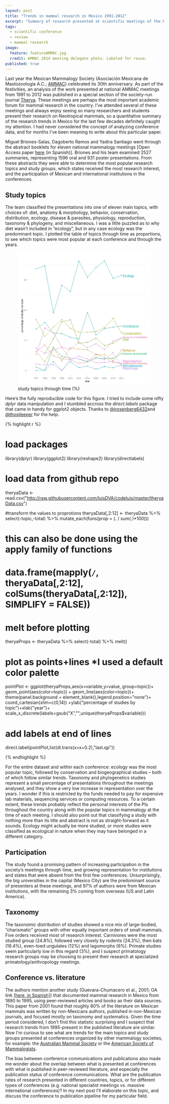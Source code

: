 ```yaml
---
layout: post
title: "Trends in mammal research in Mexico 1991-2012"
excerpt: "Summary of research presented at scientific meetings of the Mexican Mammalogy Society (AMMAC) 1991-2012."
tags: 
  - scientific conference
  - review
  - mammal research
image: 
  feature: featureAMMAC.jpg
  credit: AMMAC 2014 meeting delegate photo. Labeled for reuse.
published: true
---
```




Last year the Mexican Mammalogy Society (Asociación Mexicana de Mastozoología A.C.; [AMMAC](http://www.mastozoologiamexicana.org/)) celebrated its 30th anniversary. As part of the festivities, an analysis of the work presented at national AMMAC meetings from 1991 to 2012 was published in a special section of the society-run journal [Therya](http://www.mastozoologiamexicana.org/therya.php). These meetings are perhaps the most important academic forum for mammal research in the country. I’ve attended several of these meetings and always enjoy seeing so many researchers and students present their research on Neotropical mammals, so a quantitative summary of the research trends in Mexico for the last few decades definitely caught my attention. I had never considered the concept of analyzing conference data, and for months I’ve been meaning to write about this particular paper. 

Miguel Briones-Salas, Dagoberto Ramos and Yadira Santiago went through the abstract booklets for eleven national mammalogy meetings [Open Access paper [here](http://www.revistas-conacyt.unam.mx/therya/index.php/THERYA/article/viewFile/186/pdf_13) (in Spanish)]. Briones and his team examined 2527 summaries, representing 1596 oral and 931 poster presentations. From these abstracts they were able to determine the most popular research topics and study groups, which states received the most research interest, and the participation of Mexican and international institutions in the conferences.

## Study topics

The team classified the presentations into one of eleven main topics, with choices of: diet, anatomy & morphology, behavior, conservation, distribution, ecology, disease & parasites, physiology, reproduction, taxonomy & phylogeny, and miscellaneous. I was a little puzzled as to why diet wasn’t included in “ecology”, but in any case ecology was the predominant topic. I plotted the table of topics through time as proportions, to see which topics were most popular at each conference and through the years. 

<figure>
    <a href="/images/ammacPlt.jpeg"><img src="/images/ammacPlt.jpeg"></a>
        <figcaption>study topics through time (%) </figcaption>
</figure>

Here’s the fully reproducible code for this figure. I tried to include some nifty _dplyr_ data manipulation and I stumbled accross the _direct.labels_ package that came in handy for ggplot2 objects. Thanks to [@jrosenberg6432](https://twitter.com/jrosenberg6432)and [@thosjleeper](https://twitter.com/thosjleeper) for the help. 

{% highlight r %}
# load packages
library(dplyr)
library(ggplot2)
library(reshape2)
library(directlabels)

# load data from github repo
theryaData <- read.csv("http://raw.githubusercontent.com/luisDVA/codeluis/master/theryaData.csv")

#transform the values to proprotions
theryaData[,2:12] <- theryaData %>% select(-topic,-total) %>% 
                      mutate_each(funs(prop = (. / sum(.)*100)))

# this can also be done using the apply family of functions
# data.frame(mapply(`/`, theryaData[,2:12], colSums(theryaData[,2:12]), SIMPLIFY = FALSE))

# melt before plotting
theryaProps <- theryaData %>% select(-total) %>% melt()

# plot as points+lines *I used a default color palette 
pointPlot <- ggplot(theryaProps,aes(x=variable,y=value, group=topic))+
                geom_point(aes(color=topic)) + geom_line(aes(color=topic))+
                theme(panel.background = element_blank(),legend.position="none")+
                coord_cartesian(xlim=c(0,14)) +ylab("percentage of studies by topic")+xlab("year")+
                scale_x_discrete(labels=gsub("X","",unique(theryaProps$variable)))

# add labels at end of lines
direct.label(pointPlot,list(dl.trans(x=x+0.2),"last.qp"))

{% endhighlight %}

For the entire dataset and within each conference: ecology was the most popular topic, followed by conservation and biogeographical studies – both of which follow similar trends. Taxonomy and phylogenetics studies represent a small percentage of presentations throughout the meetings analysed, and they show a very low increase in representation over the years. I wonder if this is restricted by the funds needed to pay for expensive lab materials, sequencing services or computing resources. To a certain extent, these trends probably reflect the personal interests of the PIs throughout the country along with the popular topics in mammalogy at the time of each meeting. I should also point out that classifying a study with nothing more than its title and abstract is not as straight-forward as it sounds. Ecology might actually be more studied, or more studies were classified as ecological in nature when they may have belonged in a different category. 

## Participation
The study found a promising pattern of increasing participation in the society’s meetings through time, and growing representation for institutions and states that were absent from the first few conferences. Unsurprisingly, the big universities in the capital (Mexico City) are the predominant source of presenters at these meetings, and 97% of authors were from Mexican institutions, with the remaining 3% coming from overseas (US and Latin America).

## Taxonomy
The taxonomic distribution of studies showed a nice mix of large-bodied, “charismatic” groups with other equally important orders of small mammals. Five orders received most of research interest. Carnivores were the most studied group (24.8%), followed very closely by rodents (24.3%), then bats (19.4%), even-toed ungulates (12%) and lagomorphs (6%). Primate studies seem particularly low in this regard (3%), and I suspect primatology research groups may be choosing to present their research at specialized primatology/anthropology meetings. 

## Conference vs. literature
The authors mention another study (Guevara-Chumacero et al., 2001; OA link [[here, in Spanish]](http://www.redalyc.org/articulo.oa?id=57508303)) that documented mammal research in Mexico from 1890 to 1995, using peer-reviewed articles and books as their data sources. This paper from 2001 found that roughly 80% of the literature on Mexican mammals was written by non-Mexicans authors, published in non-Mexican journals, and focused mostly on taxonomy and systematics.  Given the time period considered, I don’t find this statistic surprising and I suspect that research trends from 1995-present in the published literature are similar. Now I'm curious to see what are trends for the main topics and study groups presented at conferences organized by other mammalogy societies, for example: the [Australian Mammal Society](https://australianmammals.org.au/) or the [American Society of Mammalogists](http://www.mammalsociety.org/).

The bias between conference communications and publications also made me wonder about the overlap between what is presented at conferences with what is published in peer-reviewed literature, and especially the publication status of conference communications. What are the publication rates of research presented in different countries, topics, or for different types of conferences (e.g. national specialist meetings vs. massive international conferences)? In my next post I’ll elaborate on this topic, and discuss the conference to publication pipeline for my particular field.
